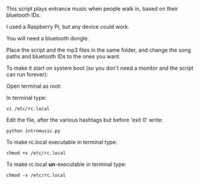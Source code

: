 This script plays entrance music when people walk in, based on their bluetooth IDs.  

I used a Raspberry Pi, but any device could work.

You will need a bluetooth dongle.

Place the script and the mp3 files in the same folder, and change the song paths
and bluetooth IDs to the ones you want.

To make it start on system boot (so you don't need a monitor and the script can 
run forever):
    
Open terminal as root:

In terminal type: 

    vi /etc/rc.local
    
Edit the file, after the various hashtags but before 'exit 0' write:

    python intromusic.py
    
To make rc.local executable in terminal type:

    chmod +x /etc/rc.local
    
To make rc.local **un**-executable in terminal type:

    chmod -x /etc/rc.local

